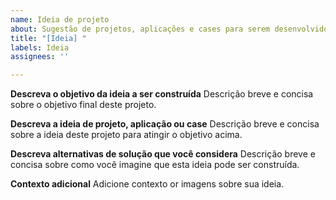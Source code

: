```yaml
---
name: Ideia de projeto
about: Sugestão de projetos, aplicações e cases para serem desenvolvidos.
title: "[Ideia] "
labels: Ideia
assignees: ''

---
```


**Descreva o objetivo da ideia a ser construída**
Descrição breve e concisa sobre o objetivo final deste projeto. 

**Descreva a ideia de projeto, aplicação ou case**
Descrição breve e concisa sobre a ideia deste projeto para atingir o objetivo acima.

**Descreva alternativas de solução que você considera**
Descrição breve e concisa sobre como você imagine que esta ideia pode ser construída.

**Contexto adicional**
Adicione contexto or imagens sobre sua ideia.
